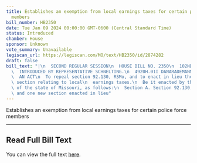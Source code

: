 ```yaml
---
title: Establishes an exemption from local earnings taxes for certain police force
  members
bill_number: HB2350
date: Tue Jan 09 2024 00:00:00 GMT-0600 (Central Standard Time)
status: Introduced
chamber: House
sponsor: Unknown
vote_summary: Unavailable
legiscan_url: https://legiscan.com/MO/text/HB2350/id/2874282
draft: false
bill_text: "|\n  SECOND REGULAR SESSION\n  HOUSE BILL NO. 2350\n  102ND GENERAL ASSEMBLY\n\
  \  INTRODUCED BY REPRESENTATIVE SCHNELTING.\n  4920H.01I DANARADEMANMILLER,ChiefClerk\n\
  \  AN ACT\n  To repeal section 92.130, RSMo, and to enact in lieu thereof one new\
  \ section relating to local\n  earnings taxes.\n  Be it enacted by the General Assembly\
  \ of the state of Missouri, as follows:\n  Section A. Section 92.130, RSMo, is repealed\
  \ and one new section enacted in lieu"
---
```

Establishes an exemption from local earnings taxes for certain police force members

---

## Read Full Bill Text

You can view the full text [here](https://legiscan.com/MO/text/HB2350/id/2874282).
